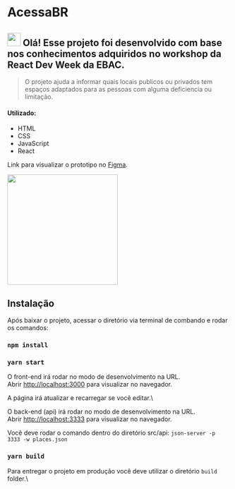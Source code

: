 # AcessaBR

## <img src="https://raw.githubusercontent.com/iampavangandhi/iampavangandhi/master/gifs/Hi.gif" width="30px">  Olá! Esse projeto foi desenvolvido com base nos conhecimentos adquiridos no workshop da React Dev Week da EBAC. </h2>

> O projeto ajuda a informar quais locais publicos ou privados tem espaços adaptados para as pessoas com alguma deficiencia ou limitação.
#### Utilizado:
* HTML
* CSS
* JavaScript
* React



Link para visualizar o prototipo no [Figma](https://www.figma.com/file/lKz1QXznw6Gqj1L94Q9yj7/AcessaBR?node-id=0%3A1/).

<div align="start">
<img src="https://user-images.githubusercontent.com/57760416/145292460-e0dfd336-3359-4753-a7d7-6d32f31e1c1c.gif" width="250px" />
</div>

## Instalação

Após baixar o projeto, acessar o diretório via terminal de combando e rodar os comandos:

### `npm install`

### `yarn start`

O front-end irá rodar no modo de desenvolvimento na URL.\
Abrir [http://localhost:3000](http://localhost:3000) para visualizar no navegador.

A página irá atualizar e recarregar se você editar.\

O back-end (api) irá rodar no modo de desenvolvimento na URL.\
Abrir [http://localhost:3333](http://localhost:3333) para visualizar no navegador.

Você deve rodar o comando dentro do diretório src/api:
`json-server -p 3333 -w places.json`

### `yarn build`

Para entregar o projeto em produção você deve utilizar o diretório `build` folder.\



